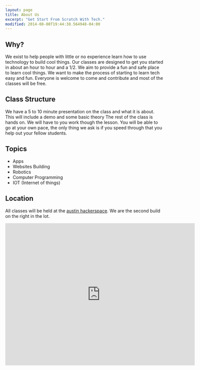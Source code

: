```yaml
---
layout: page
title: About Us
excerpt: "Get Start From Scratch With Tech."
modified: 2014-08-08T19:44:38.564948-04:00
---
```


## Why?

We exist to help people with little or no experience learn how to use technology to build cool things.  Our classes are designed to get you started in about an hour to hour and a 1/2.  We aim to provide a fun and safe place to learn cool things.  We want to make the process of starting to learn tech easy and fun.  Everyone is welcome to come and contribute and most of the classes will be free.
  
## Class Structure

We have a 5 to 10 minute presentation on the class and what it is about. This will include a demo and some basic theory  The rest of the class is hands on.  We will have to you work though the lesson.  You will be able to go at your own pace, the only thing we ask is if you speed through that you help out your fellow students.  

## Topics

- Apps
- Websites Building
- Robotics
- Computer Programming
- IOT (Internet of things)

## Location

All classes will be held at the [austin hackerspace](htttp://atxhs.org).  We are the second build on the right in the lot.

<iframe src="https://www.google.com/maps/embed?pb=!1m18!1m12!1m3!1d3442.9057148300562!2d-97.67404678487758!3d30.35362938177094!2m3!1f0!2f0!3f0!3m2!1i1024!2i768!4f13.1!3m3!1m2!1s0x8644c90bef0d6125%3A0x8a272e1b46a9ef47!2sATX+Hackerspace+Co-Op!5e0!3m2!1sen!2sus!4v1503858732321" width="600" height="450" frameborder="0" style="border:0" allowfullscreen></iframe>



